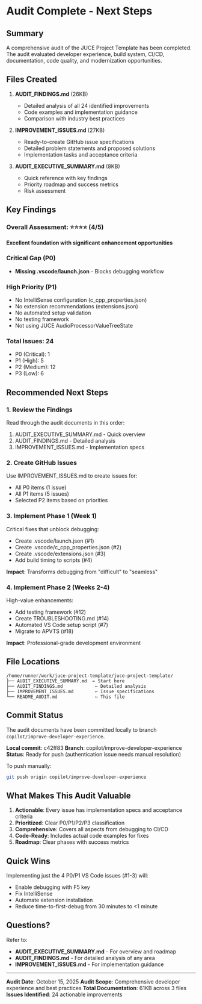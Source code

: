 # Audit Complete - Next Steps

## Summary

A comprehensive audit of the JUCE Project Template has been completed. The audit evaluated developer experience, build system, CI/CD, documentation, code quality, and modernization opportunities.

## Files Created

1. **AUDIT_FINDINGS.md** (26KB)
   - Detailed analysis of all 24 identified improvements
   - Code examples and implementation guidance
   - Comparison with industry best practices

2. **IMPROVEMENT_ISSUES.md** (27KB)
   - Ready-to-create GitHub issue specifications
   - Detailed problem statements and proposed solutions
   - Implementation tasks and acceptance criteria

3. **AUDIT_EXECUTIVE_SUMMARY.md** (8KB)
   - Quick reference with key findings
   - Priority roadmap and success metrics
   - Risk assessment

## Key Findings

### Overall Assessment: ⭐⭐⭐⭐ (4/5)

**Excellent foundation with significant enhancement opportunities**

### Critical Gap (P0)
- **Missing .vscode/launch.json** - Blocks debugging workflow

### High Priority (P1)
- No IntelliSense configuration (c_cpp_properties.json)
- No extension recommendations (extensions.json)
- No automated setup validation
- No testing framework
- Not using JUCE AudioProcessorValueTreeState

### Total Issues: 24
- P0 (Critical): 1
- P1 (High): 5  
- P2 (Medium): 12
- P3 (Low): 6

## Recommended Next Steps

### 1. Review the Findings
Read through the audit documents in this order:
1. AUDIT_EXECUTIVE_SUMMARY.md - Quick overview
2. AUDIT_FINDINGS.md - Detailed analysis  
3. IMPROVEMENT_ISSUES.md - Implementation specs

### 2. Create GitHub Issues
Use IMPROVEMENT_ISSUES.md to create issues for:
- All P0 items (1 issue)
- All P1 items (5 issues)
- Selected P2 items based on priorities

### 3. Implement Phase 1 (Week 1)
Critical fixes that unblock debugging:
- Create .vscode/launch.json (#1)
- Create .vscode/c_cpp_properties.json (#2)
- Create .vscode/extensions.json (#3)
- Add build timing to scripts (#4)

**Impact**: Transforms debugging from "difficult" to "seamless"

### 4. Implement Phase 2 (Weeks 2-4)
High-value enhancements:
- Add testing framework (#12)
- Create TROUBLESHOOTING.md (#14)
- Automated VS Code setup script (#7)
- Migrate to APVTS (#18)

**Impact**: Professional-grade development environment

## File Locations

```
/home/runner/work/juce-project-template/juce-project-template/
├── AUDIT_EXECUTIVE_SUMMARY.md  ← Start here
├── AUDIT_FINDINGS.md            ← Detailed analysis
├── IMPROVEMENT_ISSUES.md        ← Issue specifications
└── README_AUDIT.md              ← This file
```

## Commit Status

The audit documents have been committed locally to branch `copilot/improve-developer-experience`.

**Local commit**: c42ff83
**Branch**: copilot/improve-developer-experience  
**Status**: Ready for push (authentication issue needs manual resolution)

To push manually:
```bash
git push origin copilot/improve-developer-experience
```

## What Makes This Audit Valuable

1. **Actionable**: Every issue has implementation specs and acceptance criteria
2. **Prioritized**: Clear P0/P1/P2/P3 classification
3. **Comprehensive**: Covers all aspects from debugging to CI/CD
4. **Code-Ready**: Includes actual code examples for fixes
5. **Roadmap**: Clear phases with success metrics

## Quick Wins

Implementing just the 4 P0/P1 VS Code issues (#1-3) will:
- Enable debugging with F5 key
- Fix IntelliSense  
- Automate extension installation
- Reduce time-to-first-debug from 30 minutes to <1 minute

## Questions?

Refer to:
- **AUDIT_EXECUTIVE_SUMMARY.md** - For overview and roadmap
- **AUDIT_FINDINGS.md** - For detailed analysis of any area
- **IMPROVEMENT_ISSUES.md** - For implementation guidance

---

**Audit Date**: October 15, 2025
**Audit Scope**: Comprehensive developer experience and best practices
**Total Documentation**: 61KB across 3 files
**Issues Identified**: 24 actionable improvements
